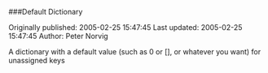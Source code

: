 ###Default Dictionary

Originally published: 2005-02-25 15:47:45
Last updated: 2005-02-25 15:47:45
Author: Peter Norvig

A dictionary with a default value (such as 0 or [], or whatever you want) for unassigned keys
